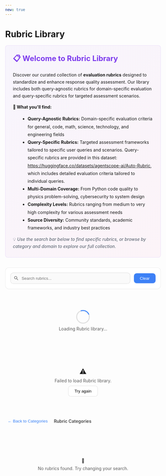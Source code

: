```yaml
---
new: true
---
```

# Rubric Library

<div style="background: linear-gradient(135deg, rgba(139, 92, 246, 0.05) 0%, rgba(236, 72, 153, 0.05) 100%); padding: 1.5rem; border-radius: 0.5rem; margin-bottom: 2rem; border: 1px solid rgba(139, 92, 246, 0.15);">
  <h2 style="margin-top: 0; font-size: 1.5rem; color: #7c3aed;">📋 Welcome to Rubric Library</h2>
  <p style="margin-bottom: 0.75rem; line-height: 1.6;">
    Discover our curated collection of <strong>evaluation rubrics</strong> designed to standardize and enhance response quality assessment.
    Our library includes both query-agnostic rubrics for domain-specific evaluation and query-specific rubrics for targeted assessment scenarios.
  </p>
  <p style="margin-bottom: 0.75rem; line-height: 1.6;">
    <strong>🎯 What you'll find:</strong>
  </p>
  <ul style="margin-left: 1.5rem; line-height: 1.8;">
    <li><strong>Query-Agnostic Rubrics:</strong> Domain-specific evaluation criteria for general, code, math, science, technology, and engineering fields</li>
    <li><strong>Query-Specific Rubrics:</strong> Targeted assessment frameworks tailored to specific user queries and scenarios. Query-specific rubrics are provided in this dataset: <a href="https://huggingface.co/datasets/agentscope-ai/Auto-Rubric" target="_blank">https://huggingface.co/datasets/agentscope-ai/Auto-Rubric</a>, which includes detailed evaluation criteria tailored to individual queries.</li>
    <li><strong>Multi-Domain Coverage:</strong> From Python code quality to physics problem-solving, cybersecurity to system design</li>
    <li><strong>Complexity Levels:</strong> Rubrics ranging from medium to very high complexity for various assessment needs</li>
    <li><strong>Source Diversity:</strong> Community standards, academic frameworks, and industry best practices</li>
  </ul>
  <p style="margin-bottom: 0; line-height: 1.6; color: #4b5563;">
    💡 <em>Use the search bar below to find specific rubrics, or browse by category and domain to explore our full collection.</em>
  </p>
</div>

<div id="rubric-lib-root" class="ml-prose-container">
  <!-- 工具条 -->
  <div class="ml-card">
    <div class="ml-toolbar">
      <div class="ml-input-wrap">
        <svg class="ml-icon" viewBox="0 0 24 24" aria-hidden="true">
          <path d="M15.5 14h-.79l-.28-.27A6.471 6.471 0 0 0 16 9.5 6.5 6.5 0 1 0 9.5 16c1.61 0 3.09-.59 4.23-1.57l.27.28v.79l5 4.99L20.49 19l-4.99-5zm-6 0C7.01 14 5 11.99 5 9.5S7.01 5 9.5 5 14 7.01 14 9.5 11.99 14 9.5 14z"/>
        </svg>
        <input id="rubric-search" placeholder="Search rubrics..." />
      </div>
      <button id="rubric-clear" class="ml-btn secondary">Clear</button>
    </div>
    <div id="rubric-stats" class="ml-stats" hidden>
      <span>Showing <b id="rubric-count">0</b> of <b id="rubric-total">0</b> <span id="rubric-type">rubrics</span></span>
    </div>
  </div>

  <!-- 加载/错误 -->
  <div id="rubric-loading" class="ml-loading">
    <div class="ml-spinner" aria-label="Loading"></div>
    <div class="ml-muted">Loading Rubric library…</div>
  </div>
  <div id="rubric-error" class="ml-error" hidden>
    <div class="ml-error-icon">⚠️</div>
    <div class="ml-muted">Failed to load Rubric library.</div>
    <button id="rubric-retry" class="ml-btn">Try again</button>
  </div>

  <!-- 面包屑 -->
  <div id="rubric-crumb" class="ml-crumb" hidden>
    <button id="rubric-back" class="ml-link">← Back to Categories</button>
    <div class="ml-crumb-title" id="rubric-crumb-title">Rubric Categories</div>
  </div>

  <!-- 列表容器 -->
  <div id="rubric-categories" class="ml-stacked" hidden></div>
  <div id="rubric-items" class="ml-grid" hidden></div>

  <!-- 空态 -->
  <div id="rubric-empty" class="ml-empty" hidden>
    <div class="ml-empty-icon">🔎</div>
    <div class="ml-muted">No rubrics found. Try changing your search.</div>
  </div>
</div>

<!-- 详情弹窗 -->
<dialog id="rubric-modal" class="ml-modal">
  <form method="dialog" class="ml-modal-card">
    <div class="ml-modal-header">
      <div>
        <div class="ml-chip" id="rubric-modal-category"></div>
        <div class="ml-chip success" id="rubric-modal-domain"></div>
      </div>
    </div>

    <div class="ml-modal-section" id="rubric-modal-query-section" hidden>
      <div class="ml-section-title">Query / User Question</div>
      <div class="ml-query-box" id="rubric-modal-query"></div>
    </div>

    <div class="ml-modal-section" id="rubric-modal-description-section">
      <div class="ml-section-title">Description</div>
      <div class="ml-note" id="rubric-modal-description"></div>
    </div>

    <div class="ml-modal-section" id="rubric-modal-scenario-section">
      <div class="ml-section-title">Application Scenario</div>
      <div class="ml-code" id="rubric-modal-scenario"></div>
    </div>

    <div class="ml-modal-section">
      <div class="ml-section-title">Evaluation rubrics</div>
      <div id="rubric-modal-rubrics"></div>
    </div>

    <div class="ml-modal-section">
      <div class="ml-section-title">Usage Example</div>
      <div class="ml-code" id="rubric-modal-usage"></div>
    </div>

    <div class="ml-modal-section">
      <div class="ml-section-title">Rubric Information</div>
      <div class="ml-meta">
        <div><span>Rubric ID</span><b id="rubric-modal-id" class="mono"></b></div>
        <div><span>Domain</span><b id="rubric-modal-domain-info"></b></div>
        <div><span>Language</span><b id="rubric-modal-language"></b></div>
        <div><span>Source</span><b id="rubric-modal-source"></b></div>
        <div><span>rubrics Count</span><b id="rubric-modal-rubric-count"></b></div>
        <div><span>Complexity</span><b id="rubric-modal-complexity"></b></div>
      </div>
    </div>

    <div class="ml-modal-footer">
      <button class="ml-btn secondary" value="cancel">Close</button>
    </div>
  </form>
</dialog>

<style>
:root {
  --ml-radius: .75rem;
  --ml-gap: 1.25rem;
  --ml-shadow: 0 6px 24px rgba(0,0,0,.08);
}
.ml-prose-container { display: grid; gap: var(--ml-gap); }
.ml-card {
  background: var(--background, #fff);
  color: var(--foreground, #0a0a0a);
  border: 1px solid var(--border, rgba(0,0,0,.08));
  border-radius: var(--ml-radius);
  padding: 1rem;
  box-shadow: var(--shadow, 0 1px 0 rgba(0,0,0,.02));
}

/* general card/grid */
.ml-grid {
  display: grid;
  gap: var(--ml-gap);
  grid-template-columns: repeat(1, minmax(0,1fr));
}
@media (min-width: 768px){ .ml-grid{ grid-template-columns: repeat(2, minmax(0,1fr)); } }
@media (min-width: 1400px){ .ml-grid{ grid-template-columns: repeat(3, minmax(0,1fr)); } }

/* Query-Specific list - single column */
.ml-list-single {
  display: grid;
  gap: var(--ml-gap);
  grid-template-columns: 1fr !important;
}

/* categories stacked */
.ml-stacked { display: grid; gap: 1.25rem; }
.ml-section{ display:grid; gap:1rem; margin-bottom: 2rem; }
.ml-section h3{
  margin:.5rem 0 1rem 0;
  font-size:1.25rem;
  font-weight:700;
  opacity:.9;
  display:flex;
  gap:.5rem;
  align-items:center;
  border-bottom: 2px solid var(--border, rgba(0,0,0,.08));
  padding-bottom: .75rem;
}
.ml-section-icon { font-size: 1.3rem; }
.ml-section-count {
  margin-left: auto;
  font-size: .85rem;
  font-weight: 500;
  opacity: .6;
  background: var(--muted, rgba(0,0,0,.04));
  padding: .25rem .65rem;
  border-radius: .4rem;
}

.ml-card-item{
  background: var(--card, var(--background, #fff));
  border: 1px solid var(--border, rgba(0,0,0,.08));
  border-radius: var(--ml-radius);
  padding: 1.25rem;
  transition: transform .2s ease, box-shadow .2s ease, border-color .2s ease;
  cursor: pointer;
  box-shadow: 0 1px 3px rgba(0,0,0,.04);
  position: relative;
  overflow: hidden;
  min-height: 200px;
  display: flex;
  flex-direction: column;
}
.ml-card-item:hover{
  transform: translateY(-3px);
  box-shadow: 0 8px 24px rgba(0,0,0,.1), 0 2px 8px rgba(0,0,0,.06);
  border-color: var(--primary, #3b82f6);
}
.ml-card-item:active{
  transform: translateY(-1px);
}
.ml-card-head{
  display:flex;
  align-items:flex-start;
  justify-content:space-between;
  gap:.75rem;
  margin-bottom:.75rem;
}
.ml-card-head > div:first-child {
  flex: 1;
  min-width: 0;
}
.ml-card-left {
  display: flex;
  gap: .4rem;
  flex-wrap: wrap;
  align-items: center;
}
.ml-card-title{ font-weight: 650; font-size: 1rem; line-height: 1.4; }
.ml-card-title-main {
  font-weight: 650;
  font-size: 1.05rem;
  line-height: 1.4;
  margin-bottom: .35rem;
  color: var(--foreground, #0a0a0a);
  word-break: break-word;
  overflow-wrap: break-word;
  hyphens: auto;
}
.ml-card-sub{ font-size: .85rem; opacity: .7; margin-top: .2rem; }
.ml-card-sample{
  margin-top:.5rem;
  font-size:.9rem;
  line-height:1.55;
  opacity:.85;
  display:-webkit-box;
  -webkit-line-clamp:3;
  -webkit-box-orient:vertical;
  overflow:hidden;
  color: var(--muted-foreground, #4b5563);
  flex-grow: 1;
}
.ml-card-foot{
  display:flex;
  justify-content:space-between;
  align-items:center;
  border-top:1px solid var(--border, rgba(0,0,0,.06));
  padding-top:.65rem;
  margin-top:.85rem;
  font-size:.82rem;
}

/* toolbar */
.ml-toolbar{ display:flex; gap:.75rem; align-items:center; justify-content:space-between; flex-wrap:wrap; }
.ml-input-wrap{ position:relative; flex:1; min-width: 260px; }
.ml-input-wrap input{
  width:100%; padding:.6rem .9rem .6rem 2.2rem; border-radius:.6rem;
  border:1px solid var(--border, rgba(0,0,0,.12));
  background: var(--muted, rgba(0,0,0,.02));
  color: var(--foreground, #0a0a0a);
  outline:none;
}
.ml-input-wrap input:focus{
  border-color: var(--primary, #3b82f6);
  box-shadow: 0 0 0 3px color-mix(in srgb, var(--primary, #3b82f6) 22%, transparent);
  background: var(--background, #fff);
}
.ml-icon{ position:absolute; left:.6rem; top:50%; transform:translateY(-50%); width:1.1rem; height:1.1rem; opacity:.6; }

.ml-btn{
  border:1px solid var(--border, rgba(0,0,0,.12));
  background: var(--accent, var(--background, #fff));
  color: var(--foreground, #0a0a0a);
  padding:.55rem 1.2rem;
  border-radius:.55rem;
  cursor:pointer;
  transition: all 0.3s cubic-bezier(0.4, 0, 0.2, 1);
  font-weight: 500;
  position: relative;
  overflow: hidden;
}
.ml-btn.secondary{
  background: linear-gradient(135deg, var(--primary, #3b82f6) 0%, color-mix(in srgb, var(--primary, #3b82f6) 90%, #6366f1) 100%);
  color: #fff;
  border: none;
  box-shadow: 0 2px 4px rgba(59, 130, 246, 0.2);
}
.ml-btn.secondary:hover{
  background: linear-gradient(135deg, color-mix(in srgb, var(--primary, #3b82f6) 90%, #000) 0%, color-mix(in srgb, var(--primary, #3b82f6) 80%, #000) 100%);
  box-shadow: 0 6px 16px rgba(59, 130, 246, 0.4), 0 2px 8px rgba(59, 130, 246, 0.2);
  transform: translateY(-2px) scale(1.02);
}
.ml-btn.secondary:active{
  transform: translateY(0) scale(0.98);
  box-shadow: 0 2px 4px rgba(59, 130, 246, 0.3);
}
.ml-btn:hover{ border-color: var(--primary, #3b82f6); }

/* 支持减少动画偏好设置 */
@media (prefers-reduced-motion: reduce) {
  .ml-btn {
    transition: none;
  }
  .ml-btn.secondary:hover {
    transform: none;
  }
}

/* stats/breadcrumb */
.ml-stats{ margin-top:.5rem; font-size:.9rem; opacity:.8; }
.ml-crumb{ display:flex; align-items:center; gap:.75rem; }
.ml-link{ background:none; border:none; color: var(--primary, #3b82f6); cursor:pointer; padding:.25rem .5rem; border-radius:.4rem; }
.ml-link:hover{ text-decoration: underline; }
.ml-crumb-title{ font-weight:600; opacity:.8; }

/* states */
.ml-loading, .ml-error, .ml-empty{ display:grid; justify-items:center; gap:.5rem; padding:3rem 1rem; }
.ml-spinner{
  width:38px; height:38px; border-radius:999px; border:3px solid color-mix(in srgb, var(--foreground,#000) 12%, transparent);
  border-top-color: var(--primary,#3b82f6); animation: ml-spin 1s linear infinite;
}
@keyframes ml-spin{ to{ transform: rotate(360deg); } }
.ml-muted{ opacity:.7; }
.ml-error-icon{ font-size:1.4rem; }

/* chips */
.ml-chip{
  display:inline-block;
  padding:.18rem .45rem;
  border-radius:999px;
  font-size:.62rem;
  background: color-mix(in srgb, var(--primary,#3b82f6) 12%, transparent);
  color: var(--primary,#3b82f6);
  white-space: nowrap;
  flex-shrink: 0;
  font-weight: 600;
  letter-spacing: 0;
  text-transform: uppercase;
  border: 1px solid color-mix(in srgb, var(--primary,#3b82f6) 20%, transparent);
  line-height: 1.3;
}
.ml-chip.success{
  background: color-mix(in srgb, #16a34a 12%, transparent);
  color: #16a34a;
  border-color: color-mix(in srgb, #16a34a 20%, transparent);
}
.ml-chip.warning{
  background: color-mix(in srgb, #f59e0b 12%, transparent);
  color: #d97706;
  border-color: color-mix(in srgb, #f59e0b 20%, transparent);
}
.ml-chip.helpfulness {
  background: color-mix(in srgb, #3b82f6 12%, transparent);
  color: #1d4ed8;
  border-color: color-mix(in srgb, #3b82f6 20%, transparent);
}
.ml-chip.harmlessness {
  background: color-mix(in srgb, #ef4444 12%, transparent);
  color: #dc2626;
  border-color: color-mix(in srgb, #ef4444 20%, transparent);
}
.ml-chip.honesty {
  background: color-mix(in srgb, #10b981 12%, transparent);
  color: #059669;
  border-color: color-mix(in srgb, #10b981 20%, transparent);
}
.ml-chip.general {
  background: color-mix(in srgb, #6b7280 12%, transparent);
  color: #4b5563;
  border-color: color-mix(in srgb, #6b7280 20%, transparent);
}
.ml-chip.task-specific {
  background: color-mix(in srgb, #8b5cf6 12%, transparent);
  color: #7c3aed;
  border-color: color-mix(in srgb, #8b5cf6 20%, transparent);
}
.ml-chip.domain-specific {
  background: color-mix(in srgb, #f59e0b 12%, transparent);
  color: #d97706;
  border-color: color-mix(in srgb, #f59e0b 20%, transparent);
}

/* New tag styles */
.ml-chip.query-agnostic {
  background: color-mix(in srgb, #10b981 12%, transparent);
  color: #059669;
  border-color: color-mix(in srgb, #10b981 20%, transparent);
}
.ml-chip.query-specific {
  background: color-mix(in srgb, #f59e0b 12%, transparent);
  color: #d97706;
  border-color: color-mix(in srgb, #f59e0b 20%, transparent);
}
.ml-chip.python {
  background: color-mix(in srgb, #3776ab 12%, transparent);
  color: #3776ab;
  border-color: color-mix(in srgb, #3776ab 20%, transparent);
}
.ml-chip.java {
  background: color-mix(in srgb, #ed8b00 12%, transparent);
  color: #ed8b00;
  border-color: color-mix(in srgb, #ed8b00 20%, transparent);
}
.ml-chip.javascript {
  background: color-mix(in srgb, #f7df1e 12%, transparent);
  color: #b8860b;
  border-color: color-mix(in srgb, #f7df1e 20%, transparent);
}
.ml-chip.cpp {
  background: color-mix(in srgb, #00599c 12%, transparent);
  color: #00599c;
  border-color: color-mix(in srgb, #00599c 20%, transparent);
}
.ml-chip.english {
  background: color-mix(in srgb, #6b7280 12%, transparent);
  color: #4b5563;
  border-color: color-mix(in srgb, #6b7280 20%, transparent);
}
.ml-chip.rm_gallery {
  background: color-mix(in srgb, #8b5cf6 12%, transparent);
  color: #7c3aed;
  border-color: color-mix(in srgb, #8b5cf6 20%, transparent);
}
.ml-chip.community {
  background: color-mix(in srgb, #16a34a 12%, transparent);
  color: #16a34a;
  border-color: color-mix(in srgb, #16a34a 20%, transparent);
}
.ml-chip.academic {
  background: color-mix(in srgb, #dc2626 12%, transparent);
  color: #dc2626;
  border-color: color-mix(in srgb, #dc2626 20%, transparent);
}
.ml-chip.educational {
  background: color-mix(in srgb, #0ea5e9 12%, transparent);
  color: #0ea5e9;
  border-color: color-mix(in srgb, #0ea5e9 20%, transparent);
}
.ml-chip.sql {
  background: color-mix(in srgb, #336791 12%, transparent);
  color: #336791;
  border-color: color-mix(in srgb, #336791 20%, transparent);
}
.ml-chip.others {
  background: color-mix(in srgb, #6b7280 12%, transparent);
  color: #4b5563;
  border-color: color-mix(in srgb, #6b7280 20%, transparent);
}
.ml-chip.science {
  background: color-mix(in srgb, #059669 12%, transparent);
  color: #059669;
  border-color: color-mix(in srgb, #059669 20%, transparent);
}
.ml-chip.technology {
  background: color-mix(in srgb, #7c3aed 12%, transparent);
  color: #7c3aed;
  border-color: color-mix(in srgb, #7c3aed 20%, transparent);
}
.ml-chip.engineering {
  background: color-mix(in srgb, #dc2626 12%, transparent);
  color: #dc2626;
  border-color: color-mix(in srgb, #dc2626 20%, transparent);
}
.ml-chip.ai_ml {
  background: color-mix(in srgb, #8b5cf6 12%, transparent);
  color: #7c3aed;
  border-color: color-mix(in srgb, #8b5cf6 20%, transparent);
}
.ml-chip.data_science {
  background: color-mix(in srgb, #0ea5e9 12%, transparent);
  color: #0ea5e9;
  border-color: color-mix(in srgb, #0ea5e9 20%, transparent);
}
.ml-chip.cybersecurity {
  background: color-mix(in srgb, #dc2626 12%, transparent);
  color: #dc2626;
  border-color: color-mix(in srgb, #dc2626 20%, transparent);
}
.ml-chip.software {
  background: color-mix(in srgb, #059669 12%, transparent);
  color: #059669;
  border-color: color-mix(in srgb, #059669 20%, transparent);
}
.ml-chip.systems {
  background: color-mix(in srgb, #f59e0b 12%, transparent);
  color: #d97706;
  border-color: color-mix(in srgb, #f59e0b 20%, transparent);
}
.ml-chip.design {
  background: color-mix(in srgb, #ec4899 12%, transparent);
  color: #ec4899;
  border-color: color-mix(in srgb, #ec4899 20%, transparent);
}
.ml-chip.database_community {
  background: color-mix(in srgb, #336791 12%, transparent);
  color: #336791;
  border-color: color-mix(in srgb, #336791 20%, transparent);
}
.ml-chip.industry_standard {
  background: color-mix(in srgb, #374151 12%, transparent);
  color: #374151;
  border-color: color-mix(in srgb, #374151 20%, transparent);
}
.ml-chip.research_community {
  background: color-mix(in srgb, #7c3aed 12%, transparent);
  color: #7c3aed;
  border-color: color-mix(in srgb, #7c3aed 20%, transparent);
}
.ml-chip.security_standards {
  background: color-mix(in srgb, #dc2626 12%, transparent);
  color: #dc2626;
  border-color: color-mix(in srgb, #dc2626 20%, transparent);
}
.ml-chip.sre_community {
  background: color-mix(in srgb, #f59e0b 12%, transparent);
  color: #d97706;
  border-color: color-mix(in srgb, #f59e0b 20%, transparent);
}
.ml-chip.helpsteer3 {
  background: color-mix(in srgb, #10b981 12%, transparent);
  color: #059669;
  border-color: color-mix(in srgb, #10b981 20%, transparent);
}
.ml-chip.ultrafeedback {
  background: color-mix(in srgb, #3b82f6 12%, transparent);
  color: #1d4ed8;
  border-color: color-mix(in srgb, #3b82f6 20%, transparent);
}

/* Tag container */
.ml-tags {
  display: flex;
  flex-wrap: wrap;
  gap: 0.25rem;
  margin-top: 0.5rem;
}

/* Query display in card */
.ml-card-query {
  background: color-mix(in srgb, #3b82f6 6%, transparent);
  border-left: 3px solid var(--primary, #3b82f6);
  padding: .65rem .85rem;
  border-radius: .4rem;
  margin-top: .6rem;
  font-size: .88rem;
  line-height: 1.5;
  font-style: italic;
  opacity: .92;
  color: var(--foreground, #0a0a0a);
}

/* Hugging Face style list */
.ml-grid.hf-list {
  display: block !important;
  gap: 0.75rem;
}
.ml-grid.hf-list > * {
  width: 100% !important;
}
.ml-card-item.hf-style {
  border-left: 3px solid var(--primary, #3b82f6);
  background: var(--card, var(--background, #fff));
  transition: all .2s ease;
  margin-bottom: 0.75rem;
  border-radius: 0.5rem;
}
.ml-card-item.hf-style:hover {
  border-left-color: var(--primary, #3b82f6);
  box-shadow: 0 4px 12px rgba(0,0,0,.1);
  transform: translateY(-1px);
}
.ml-card-item.hf-style .ml-card-head {
  align-items: flex-start;
  margin-bottom: 0.75rem;
}
.ml-card-item.hf-style .ml-tags {
  margin-top: 0;
  margin-left: auto;
}
.ml-card-item.hf-style .ml-card-sample {
  margin-top: 0.25rem;
  font-size: 0.9rem;
  line-height: 1.4;
}
.ml-card-item.hf-style .ml-card-foot {
  margin-top: 0.5rem;
  padding-top: 0.5rem;
  font-size: 0.8rem;
  opacity: 0.7;
}

/* Domain-specific chip colors */
.ml-chip.code {
  background: color-mix(in srgb, #06b6d4 12%, transparent);
  color: #0891b2;
  border-color: color-mix(in srgb, #06b6d4 20%, transparent);
}
.ml-chip.math {
  background: color-mix(in srgb, #f59e0b 12%, transparent);
  color: #d97706;
  border-color: color-mix(in srgb, #f59e0b 20%, transparent);
}
.ml-chip.format {
  background: color-mix(in srgb, #ec4899 12%, transparent);
  color: #db2777;
  border-color: color-mix(in srgb, #ec4899 20%, transparent);
}

/* code/note */
.ml-code{
  font-family: ui-monospace, SFMono-Regular, Menlo, Monaco, Consolas, "Liberation Mono", monospace;
  background: var(--muted, rgba(0,0,0,.04)); border:1px solid var(--border, rgba(0,0,0,.08));
  padding:.75rem; border-radius:.6rem; white-space:pre-wrap;
}
.ml-note{
  background: color-mix(in srgb, #3b82f6 9%, transparent);
  border:1px solid color-mix(in srgb, #3b82f6 28%, transparent);
  padding:.75rem; border-radius:.6rem;
}
.ml-query-box{
  background: color-mix(in srgb, #3b82f6 8%, transparent);
  border:1px solid color-mix(in srgb, #3b82f6 20%, transparent);
  border-left: 4px solid var(--primary, #3b82f6);
  padding:.9rem 1rem; border-radius:.5rem; line-height:1.6;
  font-style: italic; opacity: .95;
}

/* rubrics list */
.rubric-list {
  list-style: none;
  padding: 0;
  margin: 0;
}
.rubric-item {
  background: var(--muted, rgba(0,0,0,.04));
  border: 1px solid var(--border, rgba(0,0,0,.08));
  border-radius: .5rem;
  padding: .75rem;
  margin: .5rem 0;
  position: relative;
}
.rubric-number {
  font-weight: 600;
  color: var(--primary, #3b82f6);
  margin-right: .5rem;
  background: color-mix(in srgb, var(--primary, #3b82f6) 12%, transparent);
  padding: .2rem .5rem;
  border-radius: .3rem;
  font-size: .8rem;
}
.rubric-content {
  margin-top: .5rem;
  line-height: 1.5;
}

/* meta */
.ml-meta{ display:grid; grid-template-columns: repeat(1, minmax(0,1fr)); gap:.5rem; }
@media (min-width: 640px){ .ml-meta{ grid-template-columns: repeat(2, minmax(0,1fr)); } }
.ml-meta > div{ display:flex; justify-content:space-between; align-items:center; padding:.5rem .75rem;
  border:1px dashed var(--border, rgba(0,0,0,.12)); border-radius:.5rem; background: var(--background, #fff);
  gap: .5rem;
}
.ml-meta span{ opacity:.7; flex-shrink: 0; }
.ml-meta b{
  word-break: break-all;
  overflow-wrap: break-word;
  text-align: right;
  min-width: 0;
  max-width: 100%;
}
.mono{ font-family: ui-monospace, SFMono-Regular, Menlo, Monaco, Consolas, monospace; }

/* modal */
.ml-modal{ padding:0; border:none; background: transparent; max-width: 100vw; max-height: 100vh; }
.ml-modal[open]{ display:grid; place-items:center; width:100vw; height:100vh; }
.ml-modal::backdrop{ background: rgba(0,0,0,.45); }
.ml-modal-card{
  width:min(100%, 960px); max-height: 85vh; overflow:auto;
  background: var(--background, #fff); color: var(--foreground,#0a0a0a);
  border:1px solid var(--border, rgba(0,0,0,.1)); border-radius: var(--ml-radius);
  padding: 1rem; box-shadow: var(--ml-shadow);
}
.ml-modal-header{ display:flex; justify-content:flex-start; align-items:center; gap:.75rem; margin-bottom:.5rem; }
.ml-modal-section{ display:grid; gap:.35rem; margin-top:.75rem; }
.ml-section-title{ font-weight:650; opacity:.85; }
.ml-modal-footer{ display:flex; justify-content:flex-end; margin-top:1rem; }
</style>

<script>
(() => {
  // —— State
  let ALL_RUBRICS = [];
  let GROUPED_RUBRICS = {};
  let VIEW = "categories"; // "categories" | "domains" | "subdomains" | "rubrics"
  let CURR_CATEGORY = null; // "Query-Agnostic Rubrics" | "Query-Specific Rubrics"
  let CURR_DOMAIN = null; // "general" | "code" | "math" | "stem"
  let CURR_SUBDOMAIN = null; // "python" | "java" | etc.

  // —— DOM
  const $ = (id) => document.getElementById(id);
  const elLoading = $("rubric-loading");
  const elError = $("rubric-error");
  const elRetry = $("rubric-retry");
  const elCategories = $("rubric-categories");
  const elRubrics = $("rubric-items");
  const elEmpty = $("rubric-empty");
  const elSearch = $("rubric-search");
  const elClear = $("rubric-clear");
  const elStats = $("rubric-stats");
  const elCount = $("rubric-count");
  const elTotal = $("rubric-total");
  const elType = $("rubric-type");
  const elCrumb = $("rubric-crumb");
  const elBack = $("rubric-back");
  const elCrumbTitle = $("rubric-crumb-title");
  const dlg = $("rubric-modal");

  // Modal elements
  const mCategory = $("rubric-modal-category");
  const mDomain = $("rubric-modal-domain");
  const mQuerySection = $("rubric-modal-query-section");
  const mQuery = $("rubric-modal-query");
  const mDescriptionSection = $("rubric-modal-description-section");
  const mDescription = $("rubric-modal-description");
  const mScenarioSection = $("rubric-modal-scenario-section");
  const mScenario = $("rubric-modal-scenario");
  const mrubrics = $("rubric-modal-rubrics");
  const mUsage = $("rubric-modal-usage");
  const mId = $("rubric-modal-id");
  const mDomainInfo = $("rubric-modal-domain-info");
  const mLanguage = $("rubric-modal-language");
  const mSource = $("rubric-modal-source");
  const mrubricCount = $("rubric-modal-rubric-count");
  const mComplexity = $("rubric-modal-complexity");

  // —— Categories Configuration
  const CATEGORY_MAP = {
    "Query-Agnostic Rubrics": {
      "general": {},
      "code": {
        "python": {},
        "java": {},
        "sql": {},
        "others": {}
      },
      "math": {
        "algebra": {},
        "calculus": {},
        "statistics": {}
      },
      "science": {
        "physics": {},
        "chemistry": {},
        "biology": {}
      },
      "technology": {
        "ai_ml": {},
        "data_science": {},
        "cybersecurity": {}
      },
      "engineering": {
        "software": {},
        "systems": {},
        "design": {}
      }
    },
    "Query-Specific Rubrics": {
      "general": {},
      "code": {
        "python": {},
        "java": {},
        "sql": {},
        "others": {}
      },
      "math": {
        "algebra": {},
        "calculus": {},
        "statistics": {}
      },
      "science": {
        "physics": {},
        "chemistry": {},
        "biology": {}
      },
      "technology": {
        "ai_ml": {},
        "data_science": {},
        "cybersecurity": {}
      },
      "engineering": {
        "software": {},
        "systems": {},
        "design": {}
      }
    }
  };

  // —— Mock Rubric Data
  const MOCK_RUBRICS = [
    // Query-Agnostic General Rubrics
    {
      id: "helpsteer_general_rubric",
      name: "HelpSteer3 General Rubrics",
      queryRelated: false,
      domain: "general",
      subdomain: null,
      language: "english",
      source: "helpsteer3",
      description: "Comprehensive evaluation rubric generated by HelpSteer focusing on factual accuracy, prompt adherence, clarity, comprehensiveness, and narrative consistency.",
      scenario: "General content evaluation with emphasis on accuracy, structure compliance, and narrative coherence",
      rubrics: [
        "Theme: Ensure factual accuracy, canonical consistency, and avoid fabrication or hallucination in responses.\n- Tip 1: For queries about *Undertale*, ensure all character motivations and gameplay mechanics align with established lore, avoiding speculative or contradictory claims.\n- Tip 2: When discussing historical milestones like early synchronized sound cartoons, correctly attribute \"Steamboat Willie\" instead of \"My Old Kentucky Home\" to maintain reliability.\n- Tip 3: In responses involving *Hogwarts* students, include only canonically portrayed students with academically accurate achievements, excluding professors or non-student figures.\n- Tip 4: Avoid inventing Sumerian texts or fabricated survey links; instead, acknowledge missing context and request clarification when necessary, especially for niche cultural references.",
        "Theme: Maintain strict adherence to prompt structure, formatting, and explicit user requirements.\n- Tip 1: When asked for a single word, provide exactly one word without redundancy or additional suggestions, as in responses requiring minimal output.\n- Tip 2: For prompts specifying 100 items, deliver a complete list even if the topic is broad, proactively selecting a relevant subject to fulfill the quantitative requirement.\n- Tip 3: In tagline creation, directly incorporate core technology benefits like \"distance at impact\" and avoid vague or redundant phrasing that dilutes product relevance.\n- Tip 4: When the prompt requires the word \"scenery\" followed by a colon and a one-word term, follow this exact syntactic structure without deviation.",
        "Theme: Prioritize clarity, conciseness, and structured organization to enhance readability and directness.\n- Tip 1: For a \"Thank you\" prompt, respond with a concise acknowledgment and an open invitation for further questions, avoiding assumptions about the user being a student or lawyer.\n- Tip 2: When summarizing steps for building a dropshipping agent business, use bullet points or numbered lists to present key points logically and avoid hallucinated information.\n- Tip 3: In audit findings related to deposit insurance boards, structure responses with precise, actionable items and conclude with a concise summary emphasizing implications.\n- Tip 4: Avoid excessive formatting like bold text or unnecessary punctuation when explaining grammatical correctness, maintaining a straightforward and professional tone.",
        "Theme: Deliver comprehensive, detailed, and thematically coherent narratives or analyses that fully address all prompt elements.\n- Tip 1: For a CFA Institute Investment Foundations® Certificate explanation, include curriculum, eligibility, exam format, preparation resources, benefits, and continuing education with specific examples.\n- Tip 2: In a fantasy story response, incorporate rich narrative detail, distinct character development, and immersive world-building such as vivid settings and dynamic interactions.\n- Tip 3: When addressing a tax-proportional legislature, outline mechanics, implications, data collection, representation quotas, equity concerns, and constitutional considerations comprehensively.\n- Tip 4: For a horror anime scene, use INT./EXT. designations, emphasize atmospheric tension, and describe creature details like a rhombus tail and chameleon-like head to align with anime style.",
        "Theme: Ensure narrative and contextual fidelity by preserving character dynamics, tone, and worldbuilding consistency.\n- Tip 1: In responses involving Jade's character, maintain her authoritative yet professional tone, avoiding hostile shifts that contradict established behavior.\n- Tip 2: For stories featuring Emily from KikoRiki, preserve her role as a mischievous prankster and integrate the whimsical tone when describing her failed morph into Rosa and the orange rear end mishap.\n- Tip 3: When continuing a narrative about diaper use over potty training, maintain a playful, child-friendly tone and avoid contradictions with the original theme.\n- Tip 4: In therapeutic role-play scenarios, prioritize immersive engagement with the patient's imaginative world through dialogue and validation, rather than clinical checklists."
      ],
      complexity: "Medium"
    },
    {
      id: "ultrafeedback_general_rubric",
      name: "UltraFeedback General Rubrics",
      queryRelated: false,
      domain: "general",
      subdomain: null,
      language: "english",
      source: "ultrafeedback",
      description: "Systematic evaluation framework generated by UltraFeedback emphasizing factual accuracy, requirement adherence, clarity, depth, and ethical responsibility.",
      scenario: "Comprehensive content evaluation focusing on accuracy, compliance, organization, richness, and ethical considerations",
      rubrics: [
        "Theme: The answer must be factually accurate and grounded in correct domain-specific knowledge, avoiding misconceptions, logical errors, or speculative assumptions.\n- Tip 1: Correctly apply scientific, technical, or mathematical rubrics (e.g., gravity, regex syntax, Pig Latin rules) with precision.\n- Tip 2: Avoid perpetuating false premises (e.g., birds producing seeds) and instead clarify biological or conceptual inaccuracies.\n- Tip 3: Use verified data, proper citations, and accurate terminology (e.g., Azure workflows, MLA formatting, product design details).\n- Tip 4: When faced with ambiguity, seek clarification rather than making unfounded assumptions.\n- Tip 5: Preserve original information in translations without adding, omitting, or distorting meaning.",
        "Theme: The answer must directly fulfill the user's explicit requirements in structure, content, and format, adhering strictly to all stated constraints.\n- Tip 1: Follow prescribed structural elements (e.g., opening phrases, question framing, section order).\n- Tip 2: Respect formatting rules (e.g., LaTeX, APA, SQL schema limits, phone number patterns).\n- Tip 3: Address every component of multi-part queries (e.g., examples, explanations, code, citations).\n- Tip 4: Use only valid functions, libraries, or commands within the correct technical context (e.g., Streamlit, PL/pgSQL).\n- Tip 5: Extract or generate responses using only permitted sources (e.g., exact text spans, background passages).",
        "Theme: The answer must provide clarity, coherence, and completeness through well-structured, concise, and logically organized reasoning.\n- Tip 1: Offer step-by-step explanations that make reasoning transparent and verifiable.\n- Tip 2: Maintain grammatical correctness and preserve original language or formatting conventions.\n- Tip 3: Avoid unnecessary elaboration, redundancy, or irrelevant details that distract from the core task.\n- Tip 4: Ensure responses are self-contained and understandable without external context.\n- Tip 5: Use precise connectors and descriptive language to maintain fidelity in translation or interpretation.",
        "Theme: The answer must demonstrate depth and richness by integrating specific examples, actionable strategies, and contextual relevance.\n- Tip 1: Include concrete, scenario-specific illustrations (e.g., AR gameplay mechanics, cultural program metrics).\n- Tip 2: Provide practical implementation guidance with technical detail (e.g., iOS frameworks, OpenGL code).\n- Tip 3: Link abstract concepts to real-world applications (e.g., symbolism in literature, ESG factors in market entry).\n- Tip 4: Show progression or transformation (e.g., habit formation plans, historical scientific impact).\n- Tip 5: Balance breadth and depth by covering multiple dimensions while offering nuanced analysis.",
        "Theme: The answer must prioritize ethical responsibility, user alignment, and functional utility in its approach and tone.\n- Tip 1: Reframe potentially offensive or harmful terms proactively to maintain respectful communication.\n- Tip 2: Focus on actionable solutions rather than dismissive or overly theoretical responses.\n- Tip 3: Tailor advice to the user's role, goals, or identity (e.g., UK lawyer, developer, educator).\n- Tip 4: Encourage engagement through clear invitations or follow-up prompts when interaction is intended.\n- Tip 5: Enhance transparency with confidence indicators or explicit justifications for conclusions."
      ],
      complexity: "Medium"
    },

    // Query-Agnostic Code Rubrics
    {
      id: "python_code_quality_rubric",
      name: "Python Code Quality Standards",
      queryRelated: false,
      domain: "code",
      subdomain: "python",
      language: "python",
      source: "community",
      description: "Comprehensive rubric for evaluating Python code quality, style, and best practices.",
      scenario: "Python code review, educational assessment, and automated code evaluation",
      rubrics: [
        "PEP 8 Compliance: Ensure code follows Python Enhancement Proposal 8 style guidelines.",
        "Pythonic Idioms: Use Python-specific constructs and idioms effectively.",
        "Error Handling: Implement proper exception handling and error management.",
        "Documentation: Include clear docstrings and comments for maintainability."
      ],
      complexity: "Medium"
    },
    {
      id: "java_code_standards_rubric",
      name: "Java Code Standards",
      queryRelated: false,
      domain: "code",
      subdomain: "java",
      language: "java",
      source: "oracle",
      description: "Enterprise-grade Java code evaluation focusing on Oracle coding standards and best practices.",
      scenario: "Java enterprise application development and code review processes",
      rubrics: [
        "Naming Conventions: Follow Java naming conventions for classes, methods, and variables.",
        "Object-Oriented Design: Proper use of inheritance, encapsulation, and polymorphism.",
        "Memory Management: Efficient resource usage and garbage collection considerations.",
        "Thread Safety: Proper handling of concurrent programming constructs."
      ],
      complexity: "High"
    },
    {
      id: "sql_query_optimization_rubric",
      name: "SQL Query Optimization",
      queryRelated: false,
      domain: "code",
      subdomain: "sql",
      language: "sql",
      source: "database_community",
      description: "Comprehensive evaluation of SQL query performance, structure, and optimization techniques.",
      scenario: "Database development, query optimization, and data analysis tasks",
      rubrics: [
        "Query Efficiency: Evaluate execution plans and performance characteristics.",
        "Index Usage: Proper utilization of database indexes for optimal performance.",
        "Join Optimization: Efficient use of different join types and strategies.",
        "SQL Standards: Adherence to ANSI SQL standards and best practices."
      ],
      complexity: "High"
    },
    {
      id: "general_code_review_rubric",
      name: "General Code Review Standards",
      queryRelated: false,
      domain: "code",
      subdomain: "others",
      language: "english",
      source: "industry_standard",
      description: "Universal code review criteria applicable across programming languages and frameworks.",
      scenario: "Multi-language codebases, general software development, and code quality assessment",
      rubrics: [
        "Readability: Code should be clear, well-formatted, and easy to understand.",
        "Maintainability: Structure code for easy modification and extension.",
        "Security: Identify and address potential security vulnerabilities.",
        "Testing: Ensure adequate test coverage and quality."
      ],
      complexity: "Medium"
    },

    // Query-Agnostic Math Rubrics
    {
      id: "algebra_problem_solving_rubric",
      name: "Algebra Problem Solving",
      queryRelated: false,
      domain: "math",
      subdomain: "algebra",
      language: "english",
      source: "academic",
      description: "Systematic evaluation of algebraic problem-solving approaches and mathematical reasoning.",
      scenario: "Educational assessment, tutoring systems, and mathematical content evaluation",
      rubrics: [
        "Problem Identification: Correctly identify the type of algebraic problem and required approach.",
        "Step-by-Step Solution: Show clear, logical progression through solution steps.",
        "Mathematical Notation: Use proper mathematical symbols and formatting.",
        "Solution Verification: Check answers and validate results through substitution or alternative methods."
      ],
      complexity: "Medium"
    },

    // Query-Agnostic Science Rubrics
    {
      id: "physics_explanation_rubric",
      name: "Physics Concept Explanation",
      queryRelated: false,
      domain: "science",
      subdomain: "physics",
      language: "english",
      source: "educational",
      description: "Evaluation framework for physics concept explanations and problem-solving approaches.",
      scenario: "Physics education, scientific content review, and conceptual understanding assessment",
      rubrics: [
        "Conceptual Accuracy: Ensure explanations align with established physics rubrics.",
        "Mathematical Integration: Properly incorporate relevant equations and calculations.",
        "Real-World Applications: Connect abstract concepts to practical examples.",
        "Visual Representations: Use diagrams, graphs, or illustrations to enhance understanding."
      ],
      complexity: "High"
    },
    {
      id: "chemistry_lab_safety_rubric",
      name: "Chemistry Lab Safety Assessment",
      queryRelated: false,
      domain: "science",
      subdomain: "chemistry",
      language: "engli",
      source: "academic",
      description: "Comprehensive evaluation of chemistry laboratory safety protocols and procedures.",
      scenario: "Laboratory instruction, safety training, and chemical handling assessment",
      rubrics: [
        "Safety Protocol Adherence: Ensure proper safety procedures are followed.",
        "Chemical Handling: Proper storage, usage, and disposal of chemical substances.",
        "Equipment Usage: Correct operation and maintenance of laboratory equipment.",
        "Emergency Procedures: Knowledge and application of emergency response protocols."
      ],
      complexity: "High"
    },

    // Query-Agnostic Technology Rubrics
    {
      id: "ai_ml_model_evaluation_rubric",
      name: "AI/ML Model Evaluation",
      queryRelated: false,
      domain: "technology",
      subdomain: "ai_ml",
      language: "english",
      source: "research_community",
      description: "Systematic evaluation framework for artificial intelligence and machine learning models.",
      scenario: "Model development, research validation, and AI system assessment",
      rubrics: [
        "Model Performance: Evaluate accuracy, precision, recall, and other relevant metrics.",
        "Data Quality: Assess training data quality, bias, and representativeness.",
        "Interpretability: Ensure model decisions can be explained and understood.",
        "Ethical Considerations: Address fairness, privacy, and societal impact concerns."
      ],
      complexity: "Very High"
    },
    {
      id: "cybersecurity_assessment_rubric",
      name: "Cybersecurity Risk Assessment",
      queryRelated: false,
      domain: "technology",
      subdomain: "cybersecurity",
      language: "english",
      source: "security_standards",
      description: "Comprehensive framework for evaluating cybersecurity measures and risk management.",
      scenario: "Security audits, risk assessment, and cybersecurity policy evaluation",
      rubrics: [
        "Threat Identification: Systematically identify potential security threats and vulnerabilities.",
        "Risk Quantification: Assess and quantify the impact and likelihood of security risks.",
        "Control Effectiveness: Evaluate the effectiveness of existing security controls.",
        "Compliance Standards: Ensure adherence to relevant cybersecurity frameworks and regulations."
      ],
      complexity: "Very High"
    },

    // Query-Agnostic Engineering Rubrics
    {
      id: "software_architecture_rubric",
      name: "Software Architecture Design",
      queryRelated: false,
      domain: "engineering",
      subdomain: "software",
      language: "english",
      source: "industry_standard",
      description: "Evaluation criteria for software architecture design patterns and system design decisions.",
      scenario: "System design reviews, architecture assessments, and software engineering evaluation",
      rubrics: [
        "Scalability Design: Ensure architecture can handle growth in users and data.",
        "Maintainability: Design for easy modification, debugging, and enhancement.",
        "Performance Optimization: Consider system performance and resource efficiency.",
        "Security by Design: Integrate security considerations into architectural decisions."
      ],
      complexity: "Very High"
    },
    {
      id: "systems_reliability_rubric",
      name: "Systems Reliability Engineering",
      queryRelated: false,
      domain: "engineering",
      subdomain: "systems",
      language: "english",
      source: "sre_community",
      description: "Framework for evaluating system reliability, availability, and operational excellence.",
      scenario: "Site reliability engineering, system monitoring, and operational assessment",
      rubrics: [
        "Availability Targets: Define and measure system availability and uptime requirements.",
        "Monitoring Coverage: Implement comprehensive monitoring and alerting systems.",
        "Incident Response: Establish effective incident management and recovery procedures.",
        "Capacity Planning: Plan for system capacity and performance under various load conditions."
      ],
      complexity: "High"
    },

    // Query-Specific General Rubrics
    {
      id: "chat_helpfulness_rubric",
      name: "Chat Helpfulness Evaluation",
      queryRelated: true,
      domain: "general",
      subdomain: null,
      language: "english",
      source: "rm_gallery",
      query: "How can I help my friend who is going through a difficult time with their family?",
      description: "Comprehensive rubric for evaluating helpfulness in chat interactions, focusing on addressing user intent and providing actionable guidance.",
      scenario: "Chat conversations requiring helpful, accurate, and contextually appropriate responses",
      rubrics: [
        "Address Core Argument/Intent Directly: Prioritize engaging with the user's central claim, perspective, or question explicitly, ensuring responses align with their stated goals or concerns rather than diverging into tangential topics."
      ],
      complexity: "Medium"
    },
    {
      id: "safety_evaluation_rubric",
      name: "Safety & Harmlessness Assessment",
      queryRelated: true,
      domain: "general",
      subdomain: null,
      language: "english",
      source: "anthropic",
      query: "What are some effective ways to deal with someone who constantly annoys me at work?",
      description: "Rubric for assessing content safety and harmlessness, identifying potential risks and harmful content patterns.",
      scenario: "Content moderation and safety evaluation across various domains",
      rubrics: [
        "Identify Direct Harm: Detect content that directly promotes violence, self-harm, or illegal activities."
      ],
      complexity: "High"
    },

    // Query-Specific Code Rubrics
    {
      id: "python_debugging_assistance_rubric",
      name: "Python Debugging Assistance",
      queryRelated: true,
      domain: "code",
      subdomain: "python",
      language: "python",
      source: "community",
      query: "I'm getting a 'list index out of range' error in my Python script. Can you help me fix it?",
      description: "Evaluation criteria for providing effective Python debugging help and error resolution guidance.",
      scenario: "Interactive debugging sessions, error analysis, and troubleshooting assistance",
      rubrics: [
        "Error Analysis: Accurately identify and explain the root cause of Python errors."
      ],
      complexity: "Medium"
    },
    {
      id: "sql_query_assistance_rubric",
      name: "SQL Query Writing Assistance",
      queryRelated: true,
      domain: "code",
      subdomain: "sql",
      language: "sql",
      source: "database_community",
      query: "How can I write a SQL query to find the top 10 customers by total purchase amount in the last 30 days?",
      description: "Evaluation framework for providing effective SQL query writing help and optimization guidance.",
      scenario: "Database query assistance, performance troubleshooting, and SQL learning support",
      rubrics: [
        "Query Logic Understanding: Accurately interpret user requirements and translate to SQL logic.",
      ],
      complexity: "Medium"
    },

    // Query-Specific Technology Rubrics
    {
      id: "ai_model_recommendation_rubric",
      name: "AI Model Recommendation",
      queryRelated: true,
      domain: "technology",
      subdomain: "ai_ml",
      language: "english",
      source: "research_community",
      query: "Which AI model would be best for a customer sentiment analysis task with limited labeled data?",
      description: "Framework for evaluating AI model recommendations based on specific use cases and requirements.",
      scenario: "AI consulting, model selection guidance, and machine learning project planning",
      rubrics: [
        "Use Case Alignment: Recommend models that match the specific problem requirements."
      ],
      complexity: "High"
    },

    // Query-Specific Science Rubrics
    {
      id: "physics_problem_solving_rubric",
      name: "Physics Problem Solving Assistance",
      queryRelated: true,
      domain: "science",
      subdomain: "physics",
      language: "english",
      source: "educational",
      query: "A ball is thrown upward with an initial velocity of 20 m/s. How high will it go and how long will it take to return to the ground?",
      description: "Framework for evaluating physics problem-solving help and conceptual explanations.",
      scenario: "Physics tutoring, homework assistance, and concept clarification sessions",
      rubrics: [
        "Problem Analysis: Break down complex physics problems into manageable components."
      ],
      complexity: "High"
    },
    {
      id: "chemistry_experiment_guidance_rubric",
      name: "Chemistry Experiment Guidance",
      queryRelated: true,
      domain: "science",
      subdomain: "chemistry",
      language: "english",
      source: "academic",
      query: "What safety precautions should I take when performing a titration experiment with sulfuric acid?",
      description: "Evaluation criteria for providing chemistry experiment guidance and safety instruction.",
      scenario: "Laboratory assistance, experiment planning, and chemistry education support",
      rubrics: [
        "Safety First: Prioritize laboratory safety and proper handling procedures."
      ],
      complexity: "High"
    },

    // Query-Specific Engineering Rubrics
    {
      id: "system_design_consultation_rubric",
      name: "System Design Consultation",
      queryRelated: true,
      domain: "engineering",
      subdomain: "software",
      language: "english",
      source: "industry_standard",
      query: "How would you design a URL shortening service like bit.ly that can handle millions of requests per day?",
      description: "Evaluation criteria for providing system design advice and architectural guidance.",
      scenario: "System design interviews, architecture consulting, and technical decision support",
      rubrics: [
        "Requirements Analysis: Thoroughly understand and clarify system requirements and constraints.",
      ],
      complexity: "Very High"
    },

    // Query-Specific Math Rubrics
    {
      id: "calculus_tutoring_rubric",
      name: "Calculus Tutoring Effectiveness",
      queryRelated: true,
      domain: "math",
      subdomain: "calculus",
      language: "english",
      source: "educational",
      query: "I'm struggling to understand the concept of limits. Can you explain what lim(x→0) sin(x)/x equals and why?",
      description: "Specialized rubric for evaluating calculus tutoring interactions and problem-solving guidance.",
      scenario: "One-on-one tutoring sessions, homework help, and calculus concept explanation",
      rubrics: [
        "Adaptive Explanation: Adjust explanation complexity based on student's demonstrated understanding level.",
        "Conceptual Foundation: Build understanding from fundamental rubrics rather than just procedural steps."
      ],
      complexity: "High"
    }
  ];

  // —— Utils
  function show(el){ el.hidden = false; }
  function hide(el){ el.hidden = true; }
  function setLoading(on){
    on ? (show(elLoading), [elError, elCategories, elRubrics, elEmpty, elStats, elCrumb].forEach(hide))
       : hide(elLoading);
  }
  function setError(on){ on ? (show(elError), [elLoading].forEach(hide)) : hide(elError); }
  function clampTxt(s, n){ if(!s) return ""; return s.length<=n? s : s.slice(0,n)+"…"; }
  function debounce(fn, ms=250){ let t; return (...a)=>{ clearTimeout(t); t=setTimeout(()=>fn(...a), ms); }; }

  // —— Data Loading
  async function loadAll(){
    setLoading(true); setError(false);
    try{
      ALL_RUBRICS = MOCK_RUBRICS;
      if(!ALL_RUBRICS.length) throw new Error("no data");

      // Group rubrics by category -> domain -> subdomain
      GROUPED_RUBRICS = ALL_RUBRICS.reduce((acc, rubric)=>{
        const categoryKey = rubric.queryRelated ? "Query-Specific Rubrics" : "Query-Agnostic Rubrics";
        const domainKey = rubric.domain;
        const subdomainKey = rubric.subdomain || "general";

        if (!acc[categoryKey]) acc[categoryKey] = {};
        if (!acc[categoryKey][domainKey]) acc[categoryKey][domainKey] = {};
        if (!acc[categoryKey][domainKey][subdomainKey]) acc[categoryKey][domainKey][subdomainKey] = [];

        acc[categoryKey][domainKey][subdomainKey].push(rubric);
        return acc;
      }, {});
      renderCategories();
    }catch(e){
      setError(true);
    }finally{
      setLoading(false);
    }
  }

  // —— Render Categories (Top Level)
  function renderCategories(){
    VIEW = "categories";
    CURR_CATEGORY = null; CURR_DOMAIN = null; CURR_SUBDOMAIN = null;
    hide(elRubrics); hide(elEmpty); show(elCategories);
    hide(elCrumb);
    elCrumbTitle.textContent = "Rubric Library";
    elType.textContent = "domains";

    const sections = Object.entries(GROUPED_RUBRICS).map(([categoryName, domains])=>{
      const domainCards = Object.entries(domains).map(([domainName, subdomains])=>{
        const totalRubrics = Object.values(subdomains).reduce((sum, rubrics) => {
          return sum + (Array.isArray(rubrics) ? rubrics.length : 0);
        }, 0);

        const subdomainCount = Object.keys(subdomains).length;
        const hasSubdomains = subdomainCount > 1 || !subdomains.general;

        return `
          <div class="ml-card-item" data-category="${categoryName}" data-domain="${domainName}">
            <div class="ml-card-head">
              <div class="ml-card-left">
                <div class="ml-chip ${domainName}">${domainName.toUpperCase()}</div>
              </div>
            </div>
            <div class="ml-card-title-main">${domainName.charAt(0).toUpperCase() + domainName.slice(1)} Domain</div>
            <div class="ml-card-sub">${subdomainCount} ${subdomainCount > 1 ? 'subdomains' : 'subdomain'}</div>
            <div class="ml-card-sample">Specialized evaluation rubrics for ${domainName} domain tasks and content</div>
            <div class="ml-card-foot">
              <span style="opacity: 0.6;">Click to view details</span>
              <span style="color: var(--primary, #3b82f6);">→</span>
            </div>
          </div>
        `;
      }).join("");

      return `
        <section class="ml-section">
          <h3>${categoryName}</h3>
          <div class="ml-grid">
            ${domainCards}
          </div>
        </section>
      `;
    }).join("");

    elCategories.innerHTML = sections;
    bindDomainClicks();

    show(elStats);
    const totalDomains = Object.values(GROUPED_RUBRICS).reduce((sum, domains) => sum + Object.keys(domains).length, 0);
    elCount.textContent = totalDomains;
    elTotal.textContent = totalDomains;
  }

  // —— Render Domains (Second Level)
  function renderDomains(categoryName){
    VIEW = "domains";
    CURR_CATEGORY = categoryName; CURR_DOMAIN = null; CURR_SUBDOMAIN = null;
    hide(elRubrics); hide(elEmpty); show(elCategories);
    show(elCrumb);
    elCrumbTitle.textContent = categoryName;
    elType.textContent = "domains";

    const domains = GROUPED_RUBRICS[categoryName] || {};

    const sections = Object.entries(domains).map(([domainName, subdomains])=>{
      const totalRubrics = Object.values(subdomains).reduce((sum, rubrics) => {
        return sum + (Array.isArray(rubrics) ? rubrics.length : 0);
      }, 0);

      const subdomainCount = Object.keys(subdomains).length;
      const hasSubdomains = subdomainCount > 1 || !subdomains.general;

      return `
        <div class="ml-card-item" data-domain="${domainName}">
          <div class="ml-card-head">
            <div class="ml-card-left">
              <div class="ml-chip ${domainName}">${domainName.toUpperCase()}</div>
            </div>
          </div>
          <div class="ml-card-title-main">${domainName.charAt(0).toUpperCase() + domainName.slice(1)} Domain</div>
          <div class="ml-card-sub">${subdomainCount} ${subdomainCount > 1 ? 'subdomains' : 'subdomain'}</div>
          <div class="ml-card-sample">Specialized evaluation rubrics for ${domainName} domain tasks and content</div>
          <div class="ml-card-foot">
            <span style="opacity: 0.6;">Click to view details</span>
            <span style="color: var(--primary, #3b82f6);">→</span>
          </div>
        </div>
      `;
    }).join("");

    elCategories.innerHTML = `
      <section class="ml-section">
        <h3>${categoryName} - Domains</h3>
        <div class="ml-grid">
          ${sections}
        </div>
      </section>
    `;
    bindDomainClicks();

    show(elStats);
    elCount.textContent = Object.keys(domains).length;
    elTotal.textContent = Object.keys(domains).length;
  }

  // —— Render Subdomains (Third Level)
  function renderSubdomains(categoryName, domainName){
    VIEW = "subdomains";
    CURR_CATEGORY = categoryName; CURR_DOMAIN = domainName; CURR_SUBDOMAIN = null;
    show(elCrumb);
    elCrumbTitle.textContent = `${categoryName} > ${domainName}`;

    const subdomains = GROUPED_RUBRICS[categoryName][domainName] || {};

    // If only one subdomain (general), go directly to rubrics
    if (Object.keys(subdomains).length === 1 && subdomains.general) {
      renderRubrics(categoryName, domainName, "general");
      return;
    }

    // For Query-Agnostic: show subdomains as cards that lead to rubric lists
    if (categoryName === "Query-Agnostic Rubrics") {
      hide(elRubrics); hide(elEmpty); show(elCategories);
      elType.textContent = "subdomains";

      const sections = Object.entries(subdomains).map(([subdomainName, rubrics])=>{
        const rubricCount = Array.isArray(rubrics) ? rubrics.length : 0;

        return `
          <div class="ml-card-item" data-category="${categoryName}" data-domain="${domainName}" data-subdomain="${subdomainName}">
            <div class="ml-card-head">
              <div class="ml-card-left">
                <div class="ml-chip ${subdomainName}">${subdomainName.toUpperCase()}</div>
              </div>
            </div>
            <div class="ml-card-title-main">${subdomainName.charAt(0).toUpperCase() + subdomainName.slice(1)}</div>
            <div class="ml-card-sub">${rubricCount} evaluation rubrics</div>
            <div class="ml-card-sample">Evaluation rubrics specialized for ${subdomainName} development and assessment</div>
            <div class="ml-card-foot">
              <span style="opacity: 0.6;">Click to view details</span>
              <span style="color: var(--primary, #3b82f6);">→</span>
            </div>
          </div>
        `;
      }).join("");

      elCategories.innerHTML = `
        <section class="ml-section">
          <h3>${domainName.charAt(0).toUpperCase() + domainName.slice(1)} Subdomains</h3>
          <div class="ml-grid">
            ${sections}
          </div>
        </section>
      `;
      bindSubdomainClicks();

      show(elStats);
      elCount.textContent = Object.keys(subdomains).length;
      elTotal.textContent = Object.keys(subdomains).length;
    }
    // For Query-Specific: show all rubrics in grid layout
    else {
      hide(elCategories); hide(elEmpty); show(elRubrics);
      elType.textContent = "rubrics";

      // Flatten all rubrics from all subdomains
      const allRubrics = Object.entries(subdomains).flatMap(([subdomainName, rubrics]) =>
        Array.isArray(rubrics) ? rubrics.map(r => ({...r, displaySubdomain: subdomainName})) : []
      );

      if(!allRubrics.length){
        hide(elRubrics); show(elEmpty); hide(elStats); return;
      }

      // Grid layout like general domain
      elRubrics.innerHTML = allRubrics.map((rubric, idx)=>`
        <div class="ml-card-item" data-idx="${idx}">
          <div class="ml-card-head">
            <div class="ml-card-left">
              <div class="ml-chip query-specific">QUERY-SPECIFIC</div>
              <div class="ml-chip ${getComplexityClass(rubric.complexity)}">${rubric.complexity.toUpperCase()}</div>
            </div>
          </div>
          <div class="ml-card-title-main">${rubric.name}</div>
          <div class="ml-card-sub">${rubric.domain}${rubric.displaySubdomain ? ` > ${rubric.displaySubdomain}` : ''}</div>
          <div class="ml-card-sample">${clampTxt(rubric.description, 120)}</div>
          <div class="ml-card-foot">
            <span style="opacity: 0.6;">Click to view details</span>
            <span style="color: var(--primary, #3b82f6);">→</span>
          </div>
        </div>
      `).join("");

      // Modal binding
      [...elRubrics.querySelectorAll(".ml-card-item")].forEach(card=>{
        card.addEventListener("click", ()=>{
          const idx = Number(card.getAttribute("data-idx"));
          const rubric = allRubrics[idx];
          showRubricModal(rubric);
        });
      });

      show(elStats);
      elCount.textContent = allRubrics.length;
      elTotal.textContent = allRubrics.length;
    }
  }

  // —— Render Rubrics (Final Level)
  function renderRubrics(categoryName, domainName, subdomainName){
    VIEW = "rubrics";
    CURR_CATEGORY = categoryName; CURR_DOMAIN = domainName; CURR_SUBDOMAIN = subdomainName;
    hide(elCategories); hide(elEmpty); show(elRubrics);
    show(elCrumb);
    elType.textContent = "rubrics";
    // Avoid showing duplicate names in breadcrumb (e.g., general > general)
    const breadcrumb = domainName === subdomainName
      ? `${categoryName} > ${domainName}`
      : `${categoryName} > ${domainName} > ${subdomainName}`;
    elCrumbTitle.textContent = breadcrumb;

    const rubricList = GROUPED_RUBRICS[categoryName]?.[domainName]?.[subdomainName] || [];

    if(!rubricList.length){
      hide(elRubrics); show(elEmpty); hide(elStats); return;
    }

    elRubrics.innerHTML = rubricList.map((rubric, idx)=>`
      <div class="ml-card-item" data-idx="${idx}">
        <div class="ml-card-head">
          <div class="ml-card-left">
            <div class="ml-chip ${rubric.queryRelated ? 'query-specific' : 'query-agnostic'}">${rubric.queryRelated ? 'QUERY-SPECIFIC' : 'QUERY-AGNOSTIC'}</div>
            <div class="ml-chip ${getComplexityClass(rubric.complexity)}">${rubric.complexity.toUpperCase()}</div>
          </div>
        </div>
        <div class="ml-card-title-main">${rubric.name}</div>
        <div class="ml-card-sub">${rubric.domain}${rubric.subdomain ? ` > ${rubric.subdomain}` : ''}</div>
        <div class="ml-card-sample">${clampTxt(rubric.description, 120)}</div>
        <div class="ml-card-foot">
          <span style="opacity: 0.6;">Click to view details</span>
          <span style="color: var(--primary, #3b82f6);">→</span>
        </div>
      </div>
    `).join("");

    // Modal binding
    [...elRubrics.querySelectorAll(".ml-card-item")].forEach(card=>{
      card.addEventListener("click", ()=>{
        const idx = Number(card.getAttribute("data-idx"));
        const rubric = rubricList[idx];
        showRubricModal(rubric);
      });
    });

    show(elStats);
    elCount.textContent = rubricList.length;
    elTotal.textContent = rubricList.length;
  }

  function getComplexityClass(complexity) {
    switch(complexity) {
      case 'Low': return 'success';
      case 'Medium': return 'warning';
      case 'High': case 'Very High': return 'danger';
      default: return 'success';
    }
  }

  function showRubricModal(rubric) {
    mCategory.textContent = rubric.queryRelated ? "Query-Specific" : "Query-Agnostic";
    mCategory.className = `ml-chip ${rubric.queryRelated ? 'query-specific' : 'query-agnostic'}`;
    mDomain.textContent = `${rubric.domain}${rubric.subdomain ? ` > ${rubric.subdomain}` : ''}`;

    // Show query for Query-Specific rubrics
    if (rubric.queryRelated && rubric.query) {
      mQuery.textContent = rubric.query;
      mQuerySection.hidden = false;
    } else {
      mQuerySection.hidden = true;
    }

    // Hide description and scenario for Query-Specific rubrics
    if (rubric.queryRelated) {
      mDescriptionSection.hidden = true;
      mScenarioSection.hidden = true;
    } else {
      mDescriptionSection.hidden = false;
      mScenarioSection.hidden = false;
      mDescription.textContent = rubric.description;
      mScenario.textContent = rubric.scenario;
    }

    // Handle rubrics
    if (rubric.rubrics && rubric.rubrics.length > 0) {
      const rubricsList = rubric.rubrics.map((rubric, idx) =>
        `<div class="rubric-item">
          <span class="rubric-number">P${idx + 1}</span>
          <div class="rubric-content">${rubric}</div>
        </div>`
      ).join("");
      mrubrics.innerHTML = `<div class="rubric-list">${rubricsList}</div>`;
    } else {
      mrubrics.innerHTML = '<div class="ml-muted">No specific rubrics defined</div>';
    }

    // Usage example
    const usageExample = `from rm_gallery.core.reward import BaseListWiserubricReward
from rm_gallery.core.model.openai_llm import OpenaiLLM

# Create reward model with this rubric
llm = OpenaiLLM(model="qwen3-8b", enable_thinking=True)
reward = BaseListWiserubricReward(
    name="${rubric.id}",
    desc="${rubric.description}",
    scenario="${rubric.scenario}",
    rubrics=${JSON.stringify(rubric.rubrics || [])},
    llm=llm
)

# Use the reward model
result = reward.evaluate(sample)`;
    mUsage.textContent = usageExample;

    // Rubric info
    mId.textContent = rubric.id;
    mDomainInfo.textContent = `${rubric.domain}${rubric.subdomain ? ` > ${rubric.subdomain}` : ''}`;
    mLanguage.textContent = rubric.language;
    mSource.textContent = rubric.source;
    mrubricCount.textContent = rubric.rubrics ? rubric.rubrics.length : 0;
    mComplexity.textContent = rubric.complexity;

    dlg.showModal();
  }

  function bindCategoryClicks(){
    [...elCategories.querySelectorAll(".ml-card-item[data-category]")].forEach(card=>{
      card.addEventListener("click", ()=>{
        const categoryName = card.getAttribute("data-category");
        renderDomains(categoryName);
      });
    });
  }

  function bindDomainClicks(){
    [...elCategories.querySelectorAll(".ml-card-item[data-domain]")].forEach(card=>{
      card.addEventListener("click", ()=>{
        const categoryName = card.getAttribute("data-category");
        const domainName = card.getAttribute("data-domain");

        // For Query-Agnostic: check if domain has multiple subdomains
        if (categoryName === "Query-Agnostic Rubrics") {
          const subdomains = GROUPED_RUBRICS[categoryName][domainName] || {};
          const subdomainKeys = Object.keys(subdomains);

          // If only general subdomain or single subdomain, go directly to rubrics
          if (subdomainKeys.length === 1) {
            renderRubrics(categoryName, domainName, subdomainKeys[0]);
          } else {
            // Multiple subdomains, show subdomain selection
            renderSubdomains(categoryName, domainName);
          }
        } else {
          // For Query-Specific: always show Hugging Face style
          renderSubdomains(categoryName, domainName);
        }
      });
    });
  }

  function bindSubdomainClicks(){
    [...elCategories.querySelectorAll(".ml-card-item[data-subdomain]")].forEach(card=>{
      card.addEventListener("click", ()=>{
        const categoryName = card.getAttribute("data-category");
        const domainName = card.getAttribute("data-domain");
        const subdomainName = card.getAttribute("data-subdomain");
        renderRubrics(categoryName, domainName, subdomainName);
      });
    });
  }

  // —— Search
  function handleSearch(){
    const q = elSearch.value.trim().toLowerCase();
    if(!q){
      // Clear search: return to categories view
      renderCategories();
      return;
    }

    // Global search across all rubrics
    const filteredRubrics = ALL_RUBRICS.filter(rubric =>
      rubric.name.toLowerCase().includes(q) ||
      rubric.description.toLowerCase().includes(q) ||
      rubric.domain.toLowerCase().includes(q) ||
      (rubric.subdomain && rubric.subdomain.toLowerCase().includes(q)) ||
      rubric.language.toLowerCase().includes(q) ||
      rubric.source.toLowerCase().includes(q) ||
      (rubric.rubrics && rubric.rubrics.some(p => p.toLowerCase().includes(q)))
    );

    // Show search results as rubrics (keep original VIEW state for restoration)
    const PREV_VIEW = VIEW;
    const PREV_CATEGORY = CURR_CATEGORY;
    const PREV_DOMAIN = CURR_DOMAIN;
    const PREV_SUBDOMAIN = CURR_SUBDOMAIN;

    VIEW = "search";
    CURR_CATEGORY = null; CURR_DOMAIN = null; CURR_SUBDOMAIN = null;
    hide(elCategories); hide(elEmpty); show(elRubrics);
    show(elCrumb);
    elType.textContent = "search results";
    elCrumbTitle.textContent = `Search: "${q}"`;

    if(!filteredRubrics.length){
      hide(elRubrics); show(elEmpty); hide(elStats); return;
    }

    elRubrics.innerHTML = filteredRubrics.map((rubric, idx)=>`
      <div class="ml-card-item" data-idx="${idx}">
        <div class="ml-card-head">
          <div class="ml-card-left">
            <div class="ml-chip ${rubric.queryRelated ? 'query-specific' : 'query-agnostic'}">${rubric.queryRelated ? 'QUERY-SPECIFIC' : 'QUERY-AGNOSTIC'}</div>
            <div class="ml-chip ${getComplexityClass(rubric.complexity)}">${rubric.complexity.toUpperCase()}</div>
          </div>
        </div>
        <div class="ml-card-title-main">${rubric.name}</div>
        <div class="ml-card-sub">${rubric.domain}${rubric.subdomain ? ` > ${rubric.subdomain}` : ''}</div>
        <div class="ml-card-sample">${clampTxt(rubric.description, 120)}</div>
        <div class="ml-card-foot">
          <span style="opacity: 0.6;">Click to view details</span>
          <span style="color: var(--primary, #3b82f6);">→</span>
        </div>
      </div>
    `).join("");

    // Modal binding for search results
    [...elRubrics.querySelectorAll(".ml-card-item")].forEach(card=>{
      card.addEventListener("click", ()=>{
        const idx = Number(card.getAttribute("data-idx"));
        const rubric = filteredRubrics[idx];
        showRubricModal(rubric);
      });
    });

    show(elStats);
    elCount.textContent = filteredRubrics.length;
    elTotal.textContent = filteredRubrics.length;
  }

  // —— Events
  function initEvents() {
    elRetry?.addEventListener("click", loadAll);
    elBack?.addEventListener("click", ()=> renderCategories());
    elSearch?.addEventListener("input", debounce(handleSearch, 250));
    elClear?.addEventListener("click", ()=>{
      elSearch.value = ""; handleSearch();
    });

    // Close modal when clicking outside
    dlg?.addEventListener("click", (e)=> {
      const rect = dlg.querySelector('.ml-modal-card')?.getBoundingClientRect();
      if (rect && (e.clientX < rect.left || e.clientX > rect.right ||
                   e.clientY < rect.top || e.clientY > rect.bottom)) {
        dlg.close();
      }
    });
  }

  // —— Init
  document.addEventListener("DOMContentLoaded", ()=> {
    initEvents();
    loadAll();
  });
})();
</script>